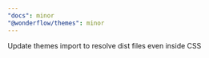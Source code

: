 ```yaml
---
"docs": minor
"@wonderflow/themes": minor
---
```


Update themes import to resolve dist files even inside CSS
